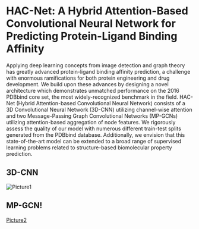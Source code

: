  # HAC-Net: A Hybrid Attention-Based Convolutional Neural Network for Predicting Protein-Ligand Binding Affinity

Applying deep learning concepts from image detection and graph theory has greatly advanced protein-ligand binding affinity prediction, a challenge with enormous ramifications for both protein engineering and drug development. We build upon these advances by designing a novel architecture which demonstrates unmatched performance on the 2016 PDBbind core set, the most widely-recognized benchmark in the field. HAC-Net (Hybrid Attention-based Convolutional Neural Network) consists of a 3D Convolutional Neural Network (3D-CNN) utilizing channel-wise attention and two Message-Passing Graph Convolutional Networks (MP-GCNs) utilizing attention-based aggregation of node features. We rigorously assess the quality of our model with numerous different train-test splits generated from the PDBbind database. Additionally, we envision that this state-of-the-art model can be extended to a broad range of supervised learning problems related to structure-based biomolecular property prediction. 

## 3D-CNN
![Picture1](https://user-images.githubusercontent.com/98780179/190861629-6536a183-a82e-4360-88be-14b94ad8de12.png)

## MP-GCN!
[Picture2](https://user-images.githubusercontent.com/98780179/190861694-52cad368-eeaf-4b50-a3f2-2ed4c5d31cc2.png)
